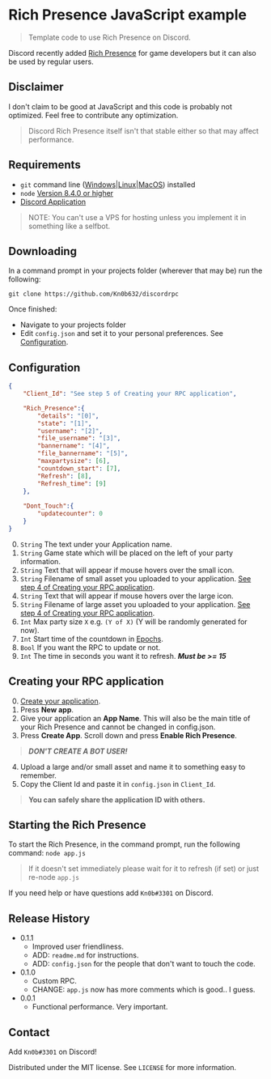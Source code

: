 # Rich Presence JavaScript example
> Template code to use Rich Presence on Discord.

Discord recently added [Rich Presence](https://discordapp.com/developers/docs/rich-presence/best-practices) for game developers but it can also be used by regular users.

## Disclaimer
I don't claim to be good at JavaScript and this code is probably not optimized.
Feel free to contribute any optimization.

> Discord Rich Presence itself isn't that stable either so that may affect performance.

## Requirements

- `git` command line ([Windows](https://git-scm.com/download/win)|[Linux](https://git-scm.com/book/en/v2/Getting-Started-Installing-Git)|[MacOS](https://git-scm.com/download/mac)) installed
- `node` [Version 8.4.0 or higher](https://nodejs.org)
- [Discord Application](https://discordapp.com/developers/applications/me)

> NOTE: You can't use a VPS for hosting unless you implement it in something like a selfbot.

## Downloading

In a command prompt in your projects folder (wherever that may be) run the following:

`git clone https://github.com/Kn0b632/discordrpc`

Once finished: 

- Navigate to your projects folder
- Edit `config.json` and set it to your personal preferences. See [Configuration](#config).


## <a name="config"></a>Configuration

```json
{
    "Client_Id": "See step 5 of Creating your RPC application",

    "Rich_Presence":{
        "details": "[0]",
        "state": "[1]",
        "username": "[2]",
        "file_username": "[3]",
        "bannername": "[4]",
        "file_bannername": "[5]",
        "maxpartysize": [6],
        "countdown_start": [7],
        "Refresh": [8],
        "Refresh_time": [9]
    },
    
    "Dont_Touch":{
        "updatecounter": 0
    }
}
```

0. `String` The text under your Application name.
1. `String` Game state which will be placed on the left of your party information.
2. `String` Text that will appear if mouse hovers over the small icon.
3. `String` Filename of small asset you uploaded to your application. [See step 4 of Creating your RPC application](#createrpc).
4. `String` Text that will appear if mouse hovers over the large icon.
5. `String` Filename of large asset you uploaded to your application. [See step 4 of Creating your RPC application](#createrpc).
6. `Int` Max party size `X` e.g. `(Y of X)` (Y will be randomly generated for now).
7. `Int` Start time of the countdown in [Epochs](https://www.epochconverter.com/).
8. `Bool` If you want the RPC to update or not.
9. `Int` The time in seconds you want it to refresh. ***Must be >= 15***


## <a name="createrpc"></a>Creating your RPC application

0. [Create your application](https://discordapp.com/developers/applications/me).
1. Press **New app**.
2. Give your application an **App Name**. This will also be the main title of your Rich Presence and cannot be changed in config.json.
3. Press **Create App**. Scroll down and press **Enable Rich Presence**. 
> ***DON'T CREATE A BOT USER!***
4. Upload a large and/or small asset and name it to something easy to remember.
5. Copy the Client Id and paste it in `config.json` in `Client_Id`.

> **You can safely share the application ID with others.**

## Starting the Rich Presence

To start the Rich Presence, in the command prompt, run the following command:
`node app.js`

> If it doesn't set immediately please wait for it to refresh (if set) or just re-node `app.js`

If you need help or have questions add `Kn0b#3301` on Discord.

## Release History

* 0.1.1
    * Improved user friendliness.
    * ADD: `readme.md` for instructions.
    * ADD: `config.json` for the people that don't want to touch the code.
* 0.1.0
    * Custom RPC.
    * CHANGE: `app.js` now has more comments which is good.. I guess.
* 0.0.1
    * Functional performance. Very important.

## Contact

Add `Kn0b#3301` on Discord!

Distributed under the MIT license. See ``LICENSE`` for more information.
